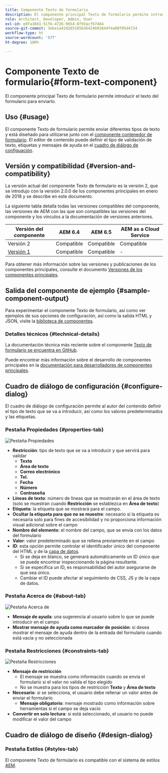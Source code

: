 ```yaml
---
title: Componente Texto de formulario
description: El componente principal Texto de formulario permite introducir el texto del formulario para enviarlo.
role: Architect, Developer, Admin, User
exl-id: e8fa3881-51fb-4726-9654-8f93acfb7464
source-git-commit: 3ebe1a42d265185b36424b01844f4a00f05d4724
workflow-type: ht
source-wordcount: '577'
ht-degree: 100%

---
```


# Componente Texto de formulario{#form-text-component}

El componente principal Texto de formulario permite introducir el texto del formulario para enviarlo.

## Uso {#usage}

El componente Texto de formulario permite enviar diferentes tipos de texto y está diseñado para utilizarse junto con el [componente contenedor de formulario](form-container.md). El editor de contenido puede definir el tipo de validación de texto, etiquetas y mensajes de ayuda en el [cuadro de diálogo de configuación](#configure-dialog).

## Versión y compatibilidad {#version-and-compatibility}

La versión actual del componente Texto de formulario es la versión 2, que se introdujo con la versión 2.0.0 de los componentes principales en enero de 2018 y se describe en este documento.

La siguiente tabla detalla todas las versiones compatibles del componente, las versiones de AEM con las que son compatibles las versiones del componente y los vínculos a la documentación de versiones anteriores.

| Versión del componente | AEM 6.4 | AEM 6.5 | AEM as a Cloud Service |
|--- |--- |--- |---|
| Versión 2 | Compatible | Compatible | Compatible |
| [Versión 1](/help/components/v1/form-text-v1.md) | Compatible | Compatible | - |

Para obtener más información sobre las versiones y publicaciones de los componentes principales, consulte el documento [Versiones de los componentes principales](/help/versions.md).

## Salida del componente de ejemplo {#sample-component-output}

Para experimentar el componente Texto de formulario, así como ver ejemplos de sus opciones de configuración, así como la salida HTML y JSON, visite la [biblioteca de componentes](https://adobe.com/go/aem_cmp_library_form_text_es).

### Detalles técnicos {#technical-details}

La documentación técnica más reciente sobre el componente [Texto de formulario se encuentra en GitHub](https://adobe.com/go/aem_cmp_tech_form_text_v2_es).

Puede encontrar más información sobre el desarrollo de componentes principales en la [documentación para desarrolladores de componentes principales](/help/developing/overview.md).

## Cuadro de diálogo de configuración {#configure-dialog}

El cuadro de diálogo de configuración permite al autor del contenido definir el tipo de texto que se va a introducir, así como los valores predeterminados y las etiquetas.

### Pestaña Propiedades {#properties-tab}

![Pestaña Propiedades](/help/assets/form-text-edit-properties.png)

* **Restricción**: tipo de texto que se va a introducir y que servirá para validar
   * **Texto**
   * **Área de texto**
   * **Correo electrónico**
   * **Tel.**
   * **Fecha**
   * **Número**
   * **Contraseña**
* **Líneas de texto**: número de líneas que se mostrarán en el área de texto (solo se muestran cuando **Restricción** se establezca en **Área de texto**)
* **Etiqueta**: la etiqueta que se mostrará para el campo.
* **Ocultar la etiqueta para que no se muestre**: necesario si la etiqueta es necesaria solo para fines de accesibilidad y no proporciona información visual adicional sobre el campo
* **Nombre del elemento**: el nombre del campo, que se envía con los datos del formulario
* **Valor**: valor predeterminado que se rellena previamente en el campo
* **ID**: esta opción permite controlar el identificador único del componente del HTML y de la [capa de datos](/help/developing/data-layer/overview.md).
   * Si se deja en blanco, se generará automáticamente un ID único que se puede encontrar inspeccionando la página resultante.
   * Si se especifica un ID, es responsabilidad del autor asegurarse de que sea único.
   * Cambiar el ID puede afectar al seguimiento de CSS, JS y de la capa de datos.

### Pestaña Acerca de {#about-tab}

![Pestaña Acerca de](/help/assets/form-text-edit-about.png)

* **Mensaje de ayuda**: una sugerencia al usuario sobre lo que se puede introducir en el campo
* **Mostrar mensaje de ayuda como marcador de posición**: si desea mostrar el mensaje de ayuda dentro de la entrada del formulario cuando está vacía y no seleccionada

### Pestaña Restricciones {#constraints-tab}

![Pestaña Restricciones](/help/assets/form-text-edit-constraints.png)

* **Mensaje de restricción**
   * El mensaje se muestra como información cuando se envía el formulario si el valor no valida el tipo elegido
   * No se muestra para los tipos de restricción **Texto** y **Área de texto**
* **Necesario**: si se selecciona, el usuario debe rellenar un valor antes de enviar el formulario
   * **Mensaje obligatorio**: mensaje mostrado como información sobre herramientas si el campo se deja vacío
* **Convertir en solo lectura**: si está seleccionado, el usuario no puede modificar el valor del campo

## Cuadro de diálogo de diseño {#design-dialog}

### Pestaña Estilos {#styles-tab}

El componente Texto de formulario es compatible con el sistema de estilos [AEM](/help/get-started/authoring.md#component-styling).
